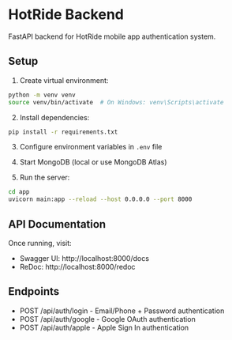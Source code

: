 # HotRide Backend

FastAPI backend for HotRide mobile app authentication system.

## Setup

1. Create virtual environment:
```bash
python -m venv venv
source venv/bin/activate  # On Windows: venv\Scripts\activate
```

2. Install dependencies:
```bash
pip install -r requirements.txt
```

3. Configure environment variables in `.env` file

4. Start MongoDB (local or use MongoDB Atlas)

5. Run the server:
```bash
cd app
uvicorn main:app --reload --host 0.0.0.0 --port 8000
```

## API Documentation

Once running, visit:
- Swagger UI: http://localhost:8000/docs
- ReDoc: http://localhost:8000/redoc

## Endpoints

- POST /api/auth/login - Email/Phone + Password authentication
- POST /api/auth/google - Google OAuth authentication
- POST /api/auth/apple - Apple Sign In authentication
